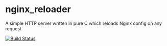 # nginx_reloader
A simple HTTP server written in pure C which reloads Nginx config on any request

[![Build Status](https://travis-ci.org/honsiorovskyi/nginx_reloader.svg?branch=master)](https://travis-ci.org/honsiorovskyi/nginx_reloader)
